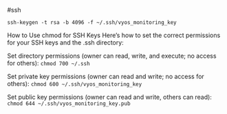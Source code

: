 #ssh 

`ssh-keygen -t rsa -b 4096 -f ~/.ssh/vyos_monitoring_key`

How to Use chmod for SSH Keys
Here’s how to set the correct permissions for your SSH keys and the .ssh directory:

Set directory permissions (owner can read, write, and execute; no access for others):
`chmod 700 ~/.ssh`

Set private key permissions (owner can read and write; no access for others):
`chmod 600 ~/.ssh/vyos_monitoring_key`

Set public key permissions (owner can read and write, others can read):
`chmod 644 ~/.ssh/vyos_monitoring_key.pub`
